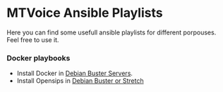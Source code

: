 # MTVoice Ansible Playlists

Here you can find some usefull ansible playlists for different porpouses. Feel free to use it.


### Docker playbooks

- Install Docker in [Debian Buster Servers](https://github.com/roberszr/ansible-playbooks/blob/master/playbooks/docker_debian10.yml).
- Install Opensips in [Debian Buster or Stretch](https://github.com/roberszr/ansible-playbooks/blob/master/playbooks/opensips.yml)
